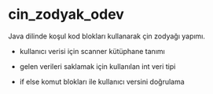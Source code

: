 # cin_zodyak_odev

Java dilinde koşul kod blokları kullanarak çin zodyağı yapımı.

- kullanıcı verisi için scanner kütüphane tanımı 

- gelen verileri saklamak için kullanılan int veri tipi

- if else komut blokları ile kullanıcı versini doğrulama 